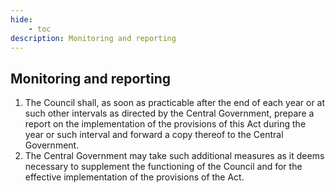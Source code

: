 ```yaml
---
hide:
    - toc
description: Monitoring and reporting
---
```


##  Monitoring and reporting

1. The Council shall, as soon as practicable after the end of each year or at such other intervals as directed by the Central Government, prepare a report on the implementation of the provisions of this Act during the year or such interval and forward a copy thereof to the Central Government.
2. The Central Government may take such additional measures as it deems necessary to supplement the functioning of the Council and for the effective implementation of the provisions of the Act.
